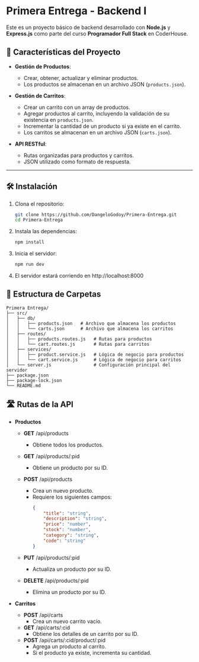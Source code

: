 # Primera Entrega - Backend I

Este es un proyecto básico de backend desarrollado con **Node.js** y **Express.js** como parte del curso **Programador Full Stack** en CoderHouse.

## 🚀 Características del Proyecto

- **Gestión de Productos**:
  - Crear, obtener, actualizar y eliminar productos.
  - Los productos se almacenan en un archivo JSON (`products.json`).

- **Gestión de Carritos**:
  - Crear un carrito con un array de productos.
  - Agregar productos al carrito, incluyendo la validación de su existencia en `products.json`.
  - Incrementar la cantidad de un producto si ya existe en el carrito.
  - Los carritos se almacenan en un archivo JSON (`carts.json`).

- **API RESTful**:
  - Rutas organizadas para productos y carritos.
  - JSON utilizado como formato de respuesta.

---

## 🛠️ Instalación

1. Clona el repositorio:
   ```bash
   git clone https://github.com/DangeloGodoy/Primera-Entrega.git
   cd Primera-Entrega
   ```

2. Instala las dependencias:
    ```bash
    npm install
    ```

3. Inicia el servidor:
    ```bash
    npm run dev
    ```

4. El servidor estará corriendo en http://localhost:8000

## 📂 Estructura de Carpetas

```plaintext
Primera Entrega/
├── src/
│   ├── db/
│   │   ├── products.json   # Archivo que almacena los productos
│   │   └── carts.json      # Archivo que almacena los carritos
│   ├── routes/
│   │   ├── products.routes.js   # Rutas para productos
│   │   └── cart.routes.js       # Rutas para carritos
│   ├── services/
│   │   ├── product.service.js   # Lógica de negocio para productos
│   │   └── cart.service.js      # Lógica de negocio para carritos
│   └── server.js                # Configuración principal del servidor
├── package.json
├── package-lock.json
└── README.md
```
## 🛣️ Rutas de la API

- **Productos**
    - **GET** /api/products
        - Obtiene todos los productos.

    - **GET** /api/products/:pid
        - Obtiene un producto por su ID.

    - **POST** /api/products
        - Crea un nuevo producto.
        - Requiere los siguientes campos:
            ```json
            {
                "title": "string",
                "description": "string",
                "price": "number",
                "stock": "number",
                "category": "string",
                "code": "string"
            }
            ```

    - **PUT** /api/products/:pid
        - Actualiza un producto por su ID.

    - **DELETE** /api/products/:pid
        - Elimina un producto por su ID.

- **Carritos**
    - **POST** /api/carts
	    - Crea un nuevo carrito vacío.
	- **GET** /api/carts/:cid
	    - Obtiene los detalles de un carrito por su ID.
	- **POST** /api/carts/:cid/product/:pid
	    - Agrega un producto al carrito.
	    - Si el producto ya existe, incrementa su cantidad.